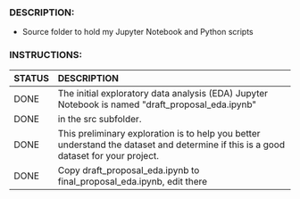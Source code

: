 ### DESCRIPTION:
- Source folder to hold my Jupyter Notebook and Python scripts

### INSTRUCTIONS:

| STATUS | DESCRIPTION                                                                                                                         |
| :----- | :---------------------------------------------------------------------------------------------------------------------------------- |
| DONE   | The initial exploratory data analysis (EDA) Jupyter Notebook is named "draft_proposal_eda.ipynb"                                    |
| DONE   | in the src subfolder.                                                                                                               |
| DONE   | This preliminary exploration is to help you better understand the dataset and determine if this is a good dataset for your project. |
| DONE   | Copy draft_proposal_eda.ipynb to final_proposal_eda.ipynb, edit there                                                               |
